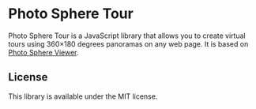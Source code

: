 # Photo Sphere Tour

Photo Sphere Tour is a JavaScript library that allows you to create virtual tours using 360×180 degrees panoramas on any web page. It is based on [Photo Sphere Viewer](https://github.com/mistic100/Photo-Sphere-Viewer).

## License
This library is available under the MIT license.
